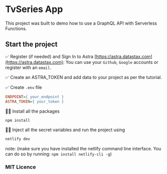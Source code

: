 # TvSeries App

This project was built to demo how to use a GraphQL API with Serverless Functions.

## Start the project

✅ Register (if needed) and Sign In to Astra [https://astra.datastax.com](https://astra.datastax.com): You can use your `Github`, `Google` accounts or register with an `email`.

✅ Create an ASTRA_TOKEN and add data to your project as per the tutorial.

✅ Create `.env` file

```ini
ENDPOINT={ your_endpoint }
ASTRA_TOKEN={ your_token }
```
👩‍💻  Install all the packages

```bash
npm install
```

👩‍💻 Inject all the secret variables and run the project using

```bash
netlify dev
```
note: (make sure you have installed the netlify command line interface. You can do so by running: `npm install netlify-cli -g`)


### MIT Licence
